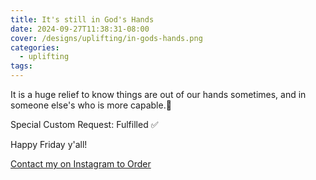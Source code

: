 ```yaml
---
title: It's still in God's Hands
date: 2024-09-27T11:38:31-08:00
cover: /designs/uplifting/in-gods-hands.png
categories:
  - uplifting
tags:
---
```


It is a huge relief to know things are out of our hands sometimes, and in someone else's who is more capable.🩷

Special Custom Request: Fulfilled ✅

Happy Friday y'all!

<!--more-->
[Contact my on Instagram to Order](https://www.instagram.com/p/DAbr3uFSm7n/)
